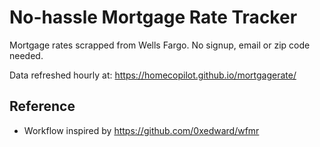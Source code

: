 # No-hassle Mortgage Rate Tracker

Mortgage rates scrapped from Wells Fargo. No signup, email or zip code needed.

Data refreshed hourly at: https://homecopilot.github.io/mortgagerate/

## Reference
* Workflow inspired by https://github.com/0xedward/wfmr